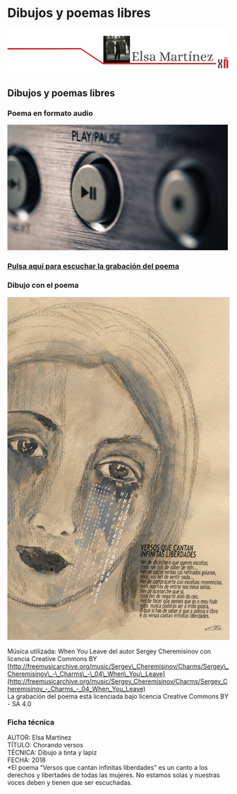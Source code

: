 # Dibujos y poemas libres

![](.gitbook/assets/image%20%2833%29.png)

## Dibujos y poemas libres

### Poema en formato audio

![](.gitbook/assets/play-500%20%281%29.png)

### [Pulsa aquí para escuchar la grabación del poema](https://youtu.be/qw3JM3t8cfY?t=45)

### Dibujo con el poema

![&quot;Chorando versos&quot; de Elsa Mart&#xED;nez - Creative Commons BY - SA 4.0](.gitbook/assets/chorando-versos.jpg)

Música utilizada: When You Leave del autor Sergey Cheremisinov con licencia Creative Commons BY  
[http://freemusicarchive.org/music/Sergey\_Cheremisinov/Charms/Sergey\_Cheremisinov\_-\_Charms\_-\_04\_When\_You\_Leave](http://freemusicarchive.org/music/Sergey_Cheremisinov/Charms/Sergey_Cheremisinov_-_Charms_-_04_When_You_Leave)  
La grabación del poema está licenciada bajo licencia Creative Commons BY - SA 4.0  


### Ficha técnica

AUTOR: Elsa Martínez  
TÍTULO: Chorando versos  
TÉCNICA: Dibujo a tinta y lapiz  
FECHA: 2018  
\*El poema “Versos que cantan infinitas liberdades” es un canto a los derechos y libertades de todas las mujeres. No estamos solas y nuestras voces deben y tienen que ser escuchadas.

